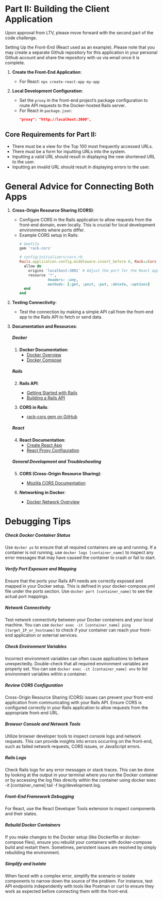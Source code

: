 # Part II: Building the Client Application
Upon approval from LTV, please move forward with the second part of the code challenge.

Setting Up the Front-End (React used as an example). Please note that you may create a separate Github repository for this application in your personal Github account and share the repository with us via email once it is complete.

1. **Create the Front-End Application**:
   - For React: `npx create-react-app my-app`

2. **Local Development Configuration**:
   - Set the `proxy` in the front-end project’s package configuration to route API requests to the Docker-hosted Rails server.
   - For React in `package.json`:
     ```json
     "proxy": "http://localhost:3000",
     ```

## Core Requirements for Part II:
* There must be a view for the Top 100 most frequently accessed URLs.
* There must be a form for inputting URLs into the system.
* Inputting a valid URL should result in displaying the new shortened URL to the user.
* Inputting an invalid URL should result in displaying errors to the user.


# General Advice for Connecting Both Apps

1. **Cross-Origin Resource Sharing (CORS)**:
   - Configure CORS in the Rails application to allow requests from the front-end domain, even locally. This is crucial for local development environments where ports differ.
   - Example CORS setup in Rails:
     ```ruby
     # Gemfile
     gem 'rack-cors'

     # config/initializers/cors.rb
     Rails.application.config.middleware.insert_before 0, Rack::Cors do
       allow do
         origins 'localhost:3001' # Adjust the port for the React app
         resource '*',
                  headers: :any,
                  methods: [:get, :post, :put, :delete, :options]
       end
     end
     ```

3. **Testing Connectivity**:
   - Test the connection by making a simple API call from the front-end app to the Rails API to fetch or send data.

4. **Documentation and Resources**:

    ##### Docker

    1. **Docker Documentation**:
       - [Docker Overview](https://docs.docker.com/get-started/overview/)
       - [Docker Compose](https://docs.docker.com/compose/)

    ##### Rails

    2. **Rails API**:
       - [Getting Started with Rails](https://guides.rubyonrails.org/getting_started.html)
       - [Building a Rails API](https://guides.rubyonrails.org/api_app.html)

    3. **CORS in Rails**:
       - [rack-cors gem on GitHub](https://github.com/cyu/rack-cors)

    ##### React

    4. **React Documentation**:
       - [Create React App](https://create-react-app.dev/)
       - [React Proxy Configuration](https://create-react-app.dev/docs/proxying-api-requests-in-development/)

   ##### General Development and Troubleshooting

    5. **CORS (Cross-Origin Resource Sharing)**:
       - [Mozilla CORS Documentation](https://developer.mozilla.org/en-US/docs/Web/HTTP/CORS)

    6. **Networking in Docker**:
       - [Docker Network Overview](https://docs.docker.com/network/)

# Debugging Tips

##### Check Docker Container Status
Use `docker ps` to ensure that all required containers are up and running. If a container is not running, use `docker logs [container_name]` to inspect any error messages that may have caused the container to crash or fail to start.

##### Verify Port Exposure and Mapping

Ensure that the ports your Rails API needs are correctly exposed and mapped in your Docker setup. This is defined in your docker-compose.yml file under the ports section. Use `docker port [container_name]` to see the actual port mappings.

##### Network Connectivity

Test network connectivity between your Docker containers and your local machine. You can use `docker exec -it [container_name] ping [target_IP_or_hostname]` to check if your container can reach your front-end application or external services.

##### Check Environment Variables

Incorrect environment variables can often cause applications to behave unexpectedly. Double-check that all required environment variables are properly set. You can use `docker exec -it [container_name] env` to list environment variables within a container.

##### Review CORS Configuration

Cross-Origin Resource Sharing (CORS) issues can prevent your front-end application from communicating with your Rails API. Ensure CORS is configured correctly in your Rails application to allow requests from the appropriate front-end URL.

##### Browser Console and Network Tools

Utilize browser developer tools to inspect console logs and network requests. This can provide insights into errors occurring on the front-end, such as failed network requests, CORS issues, or JavaScript errors.

##### Rails Logs

Check Rails logs for any error messages or stack traces. This can be done by looking at the output in your terminal where you run the Docker container or by accessing the log files directly within the container using docker exec -it [container_name] tail -f log/development.log.

##### Front-End Framework Debugging

For React, use the React Developer Tools extension to inspect components and their states.

##### Rebuild Docker Containers

If you make changes to the Docker setup (like Dockerfile or docker-compose files), ensure you rebuild your containers with docker-compose build and restart them. Sometimes, persistent issues are resolved by simply rebuilding the environment.

##### Simplify and Isolate

When faced with a complex error, simplify the scenario or isolate components to narrow down the source of the problem. For instance, test API endpoints independently with tools like Postman or curl to ensure they work as expected before connecting them with the front-end.

